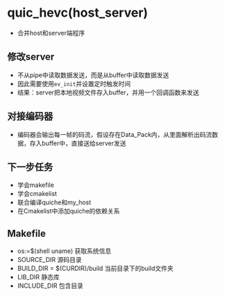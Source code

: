 # quic_hevc(host_server)
- 合并host和server端程序

## 修改server
- 不从pipe中读取数据发送，而是从buffer中读取数据发送
- 因此需要使用`ev_init`并设置定时触发时间
- 结果：server把本地视频文件存入buffer，并用一个回调函数来发送

## 对接编码器
- 编码器会输出每一帧的码流，假设存在Data_Pack内，从里面解析出码流数据，存入buffer中，直接送给server发送

## 下一步任务
- 学会makefile
- 学会cmakelist
- 联合编译quiche和my_host
- 在Cmakelist中添加quiche的依赖关系

## Makefile
- os:=$(shell uname) 获取系统信息
- SOURCE_DIR 源码目录
- BUILD_DIR = $(CURDIR)/build 当前目录下的build文件夹
- LIB_DIR 静态库
- INCLUDE_DIR 包含目录